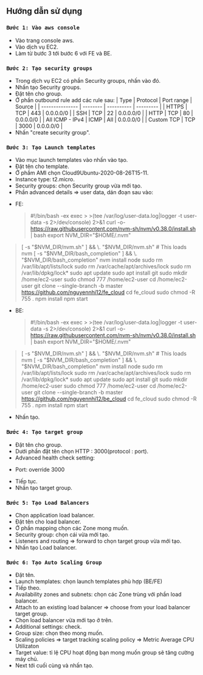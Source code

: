 ## Hướng dẫn sử dụng

### `Bước 1: Vào aws console`

- Vào trang console aws.
- Vào dịch vụ EC2.
- Làm từ bước 3 tới bước 6 với FE và BE.

### `Bước 2: Tạo security groups`

- Trong dịch vụ EC2 có phần Security groups, nhấn vào đó.
- Nhấn tạo Security groups.
- Đặt tên cho group.
- Ở phần outbound rule add các rule sau:
  | Type | Protocol | Port range | Source |
  | --------------- | -------- | ---------- | --------- |
  | HTTPS | TCP | 443 | 0.0.0.0/0 |
  | SSH | TCP | 22 | 0.0.0.0/0 |
  | HTTP | TCP | 80 | 0.0.0.0/0 |
  | All ICMP - IPv4 | ICMP | All | 0.0.0.0/0 |
  | Custom TCP | TCP | 3000 | 0.0.0.0/0 |
- Nhấn "create security group".

### `Bước 3: Tạo Launch templates`

- Vào mục launch templates vào nhấn vào tạo.
- Đặt tên cho template.
- Ở phầm AMI chọn Cloud9Ubuntu-2020-08-26T15-11.
- Instance type: t2.micro.
- Security groups: chọn Security group vừa mới tạo.
- Phần advanced details => user data, dán đoạn sau vào:

* FE:
  > #!/bin/bash -ex
  > exec > >(tee /var/log/user-data.log|logger -t user-data -s 2>/dev/console) 2>&1
  > curl -o- https://raw.githubusercontent.com/nvm-sh/nvm/v0.38.0/install.sh | bash
  > export NVM_DIR="$HOME/.nvm"
> [ -s "$NVM_DIR/nvm.sh" ] && \. "$NVM_DIR/nvm.sh"  # This loads nvm
> [ -s "$NVM_DIR/bash_completion" ] && \. "$NVM_DIR/bash_completion"
  > nvm install node
  > sudo rm /var/lib/apt/lists/lock
  > sudo rm /var/cache/apt/archives/lock
  > sudo rm /var/lib/dpkg/lock\*
  > sudo apt update
  > sudo apt install git
  > sudo mkdir /home/ec2-user
  > sudo chmod 777 /home/ec2-user
  > cd /home/ec2-user
  > git clone --single-branch -b master https://github.com/nguyennhi12/fe_cloud
  > cd fe_cloud
  > sudo chmod -R 755 .
  > npm install
  > npm start
* BE:
  > #!/bin/bash -ex
  > exec > >(tee /var/log/user-data.log|logger -t user-data -s 2>/dev/console) 2>&1
  > curl -o- https://raw.githubusercontent.com/nvm-sh/nvm/v0.38.0/install.sh | bash
  > export NVM_DIR="$HOME/.nvm"
> [ -s "$NVM_DIR/nvm.sh" ] && \. "$NVM_DIR/nvm.sh"  # This loads nvm
> [ -s "$NVM_DIR/bash_completion" ] && \. "$NVM_DIR/bash_completion"
  > nvm install node
  > sudo rm /var/lib/apt/lists/lock
  > sudo rm /var/cache/apt/archives/lock
  > sudo rm /var/lib/dpkg/lock\*
  > sudo apt update
  > sudo apt install git
  > sudo mkdir /home/ec2-user
  > sudo chmod 777 /home/ec2-user
  > cd /home/ec2-user
  > git clone --single-branch -b master https://github.com/nguyennhi12/be_cloud
  > cd fe_cloud
  > sudo chmod -R 755 .
  > npm install
  > npm start

- Nhấn tạo.

### `Bước 4: Tạo target group`

- Đặt tên cho group.
- Dưới phần đặt tên chọn HTTP : 3000(protocol : port).
- Advanced health check setting:

* Port: override 3000

- Tiếp tục.
- Nhấn tạo target group.

### `Bước 5: Tạo Load Balancers`

- Chọn application load balancer.
- Đặt tên cho load balancer.
- Ở phần mapping chọn các Zone mong muốn.
- Security group: chọn cái vừa mới tạo.
- Listeners and routing => forward to chọn target group vừa mới tạo.
- Nhấn tạo Load balancer.

### `Bước 6: Tạo Auto Scaling Group`

- Đặt tên.
- Launch templates: chọn launch templates phù hợp (BE/FE)
- Tiếp theo.
- Availability zones and subnets: chọn các Zone trùng với phần load balancer.
- Attach to an existing load balancer => choose from your load balancer target group.
- Chọn load balancer vừa mới tạo ở trên.
- Additional settings: check.
- Group size: chọn theo mong muốn.
- Scaling policies => target tracking scaling policy => Metric Average CPU Utilizaton
- Target value: tỉ lệ CPU hoạt động bạn mong muốn group sẽ tăng cường máy chủ.
- Next tới cuối cùng và nhấn tạo.
